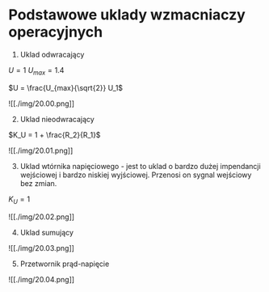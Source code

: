 # Podstawowe uklady wzmacniaczy operacyjnych

1. Uklad odwracający

$U = 1$
$U_{max} = 1.4$

$U = \frac{U_{max}{\sqrt{2}} U_1$

![[./img/20.00.png]]

2. Uklad nieodwracający

$K_U = 1 + \frac{R_2}{R_1}$

![[./img/20.01.png]]

3. Uklad wtórnika napięciowego - jest to uklad o bardzo dużej impendancji wejściowej i bardzo niskiej wyjściowej. Przenosi on sygnal wejściowy bez zmian.

$K_U = 1$

![[./img/20.02.png]]

4. Uklad sumujący

![[./img/20.03.png]]

5. Przetwornik prąd-napięcie

![[./img/20.04.png]]


